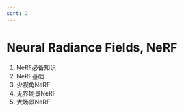 ```yaml
---
sort: 2
---
```


# Neural Radiance Fields, NeRF

1. NeRF必备知识
2. NeRF基础
3. 少视角NeRF
4. 无界场景NeRF
5. 大场景NeRF